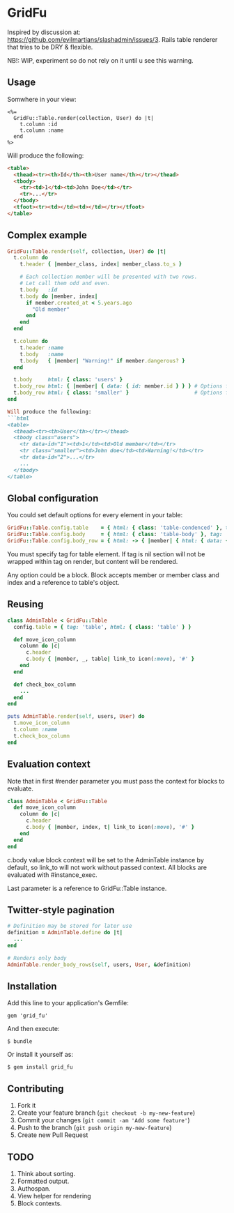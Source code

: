 # GridFu

Inspired by discussion at: https://github.com/evilmartians/slashadmin/issues/3.
Rails table renderer that tries to be DRY & flexible.

NB!: WIP, experiment so do not rely on it until u see this warning.

## Usage

Somwhere in your view:

```erb
<%=
  GridFu::Table.render(collection, User) do |t|
    t.column :id
    t.column :name
  end
%>
```

Will produce the following:

```html
<table>
  <thead><tr><th>Id</th><th>User name</th></tr></thead>
  <tbody>
    <tr><td>1</td><td>John Doe</td></tr>
    <tr>...</tr>
  </tbody>
  <tfoot><tr><td></td><td></td></tr></tfoot>
</table>
```

## Complex example

```ruby
GridFu::Table.render(self, collection, User) do |t|
  t.column do
    t.header { |member_class, index| member_class.to_s }

    # Each collection member will be presented with two rows.
    # Let call them odd and even.
    t.body   :id
    t.body do |member, index|
      if member.created_at < 5.years.ago
        "Old member"
      end
    end
  end

  t.column do
    t.header :name
    t.body   :name
    t.body   { |member| "Warning!" if member.dangerous? }
  end

  t.body     html: { class: 'users' }
  t.body_row html: { |member| { data: { id: member.id } } } # Options for odd rows
  t.body_row html: { class: 'smaller' }                     # Options for even rows
end

Will produce the following:
```html
<table>
  <thead><tr><th>User</th></tr></thead>
  <tbody class="users">
    <tr data-id="1"><td>1</td><td>Old member</td></tr>
    <tr class="smaller"><td>John doe</td><td>Warning!</td></tr>
    <tr data-id="2">...</tr>
    ...
  </tbody>
</table>
```

## Global configuration

You could set default options for every element in your table:

```ruby
GridFu::Table.config.table    = { html: { class: 'table-condenced' }, tag: 'table' }
GridFu::Table.config.body     = { html: { class: 'table-body' }, tag: 'tbody' }
GridFu::Table.config.body_row = { html: -> { |member| { html: { data: { id: member.id } } } }
```

You must specify tag for table element. If tag is nil section will not be
wrapped within tag on render, but content will be rendered.

Any option could be a block. Block accepts member or member class and index and
a reference to table's object.

## Reusing

```ruby
class AdminTable < GridFu::Table
  config.table = { tag: 'table', html: { class: 'table' } }

  def move_icon_column
    column do |c|
      c.header
      c.body { |member, _, table| link_to icon(:move), '#' }
    end
  end

  def check_box_column
    ...
  end
end

puts AdminTable.render(self, users, User) do
  t.move_icon_column
  t.column :name
  t.check_box_column
end
```

## Evaluation context

Note that in first #render parameter you must pass the context for blocks to evaluate.

```ruby
class AdminTable < GridFu::Table
  def move_icon_column
    column do |c|
      c.header
      c.body { |member, index, t| link_to icon(:move), '#' }
    end
  end
end
```

c.body value block context will be set to the AdminTable instance by default, so
link_to will not work without passed context. All blocks are evaluated with
#instance_exec.

Last parameter is a reference to GridFu::Table instance.

## Twitter-style pagination

```ruby
# Definition may be stored for later use
definition = AdminTable.define do |t|
  ...
end

# Renders only body
AdminTable.render_body_rows(self, users, User, &definition)
```

## Installation

Add this line to your application's Gemfile:

    gem 'grid_fu'

And then execute:

    $ bundle

Or install it yourself as:

    $ gem install grid_fu

## Contributing

1. Fork it
2. Create your feature branch (`git checkout -b my-new-feature`)
3. Commit your changes (`git commit -am 'Add some feature'`)
4. Push to the branch (`git push origin my-new-feature`)
5. Create new Pull Request

## TODO

1. Think about sorting.
2. Formatted output.
3. Authospan.
4. View helper for rendering
5. Block contexts.
